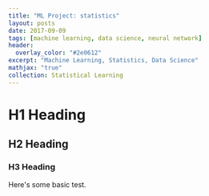 ```yaml
---
title: "ML Project: statistics"
layout: posts
date: 2017-09-09
tags: [machine learning, data science, neural network]
header:
  overlay_color: "#2e0612"
excerpt: "Machine Learning, Statistics, Data Science"
mathjax: "true"
collection: Statistical Learning
---
```


# H1 Heading

## H2 Heading

### H3 Heading

Here's some basic test.